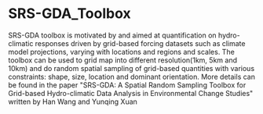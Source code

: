 # SRS-GDA_Toolbox
SRS-GDA toolbox is motivated by and aimed at quantification on hydro-climatic responses driven by grid-based forcing datasets such as climate model projections, varying with locations and regions and scales.   The toolbox can be used to grid map into different resolution(1km, 5km and 10km) and do random spatial sampling of grid-based quantities with various constraints: shape, size, location and dominant orientation.  More details can be found in the paper "SRS-GDA: A Spatial Random Sampling Toolbox for Grid-based Hydro-climatic Data Analysis in Environmental Change Studies" written by Han Wang and Yunqing Xuan
